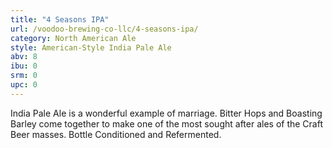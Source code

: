```yaml
---
title: "4 Seasons IPA"
url: /voodoo-brewing-co-llc/4-seasons-ipa/
category: North American Ale
style: American-Style India Pale Ale
abv: 8
ibu: 0
srm: 0
upc: 0
---
```

India Pale Ale is a wonderful example of marriage.  Bitter Hops and Boasting Barley come together to make one of the most sought after ales of the Craft Beer masses. Bottle Conditioned and Refermented.
